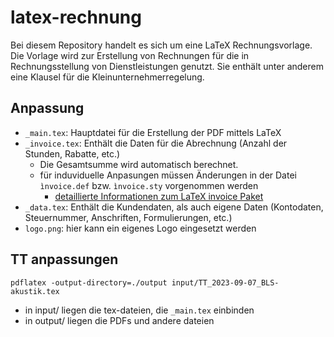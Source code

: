 # latex-rechnung
Bei diesem Repository handelt es sich um eine LaTeX Rechnungsvorlage.
Die Vorlage wird zur Erstellung von Rechnungen für die in Rechnungsstellung von Dienstleistungen genutzt.
Sie enthält unter anderem eine Klausel für die Kleinunternehmerregelung.

## Anpassung
* `_main.tex`: Hauptdatei für die Erstellung der PDF mittels LaTeX
* `_invoice.tex`: Enthält die Daten für die Abrechnung (Anzahl der Stunden, Rabatte, etc.)
    * Die Gesamtsumme wird automatisch berechnet.
    * für induviduelle Anpasungen müssen Änderungen in der Datei `ìnvoice.def` bzw. `ìnvoice.sty` vorgenommen werden
        * [detaillierte Informationen zum LaTeX invoice Paket](ftp://ftp.rrzn.uni-hannover.de/pub/mirror/tex-archive/macros/latex/contrib/invoice/doc/invoice.pdf)
* `_data.tex`: Enthält die Kundendaten, als auch eigene Daten (Kontodaten, Steuernummer, Anschriften, Formulierungen, etc.)
* `logo.png`: hier kann ein eigenes Logo eingesetzt werden

## TT anpassungen

`pdflatex -output-directory=./output input/TT_2023-09-07_BLS-akustik.tex`

- in input/ liegen die tex-dateien, die `_main.tex` einbinden
- in output/ liegen die PDFs und andere dateien


